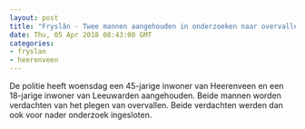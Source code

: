 ```yaml
---
layout: post
title: "Fryslân - Twee mannen aangehouden in onderzoeken naar overvallen"
date: Thu, 05 Apr 2018 08:43:00 GMT
categories: 
- fryslan 
- heerenveen 
---
```


De politie heeft woensdag een 45-jarige inwoner van Heerenveen en een 18-jarige inwoner van Leeuwarden aangehouden. Beide mannen worden verdachten van het plegen van overvallen.  Beide verdachten werden dan ook voor nader onderzoek ingesloten.
